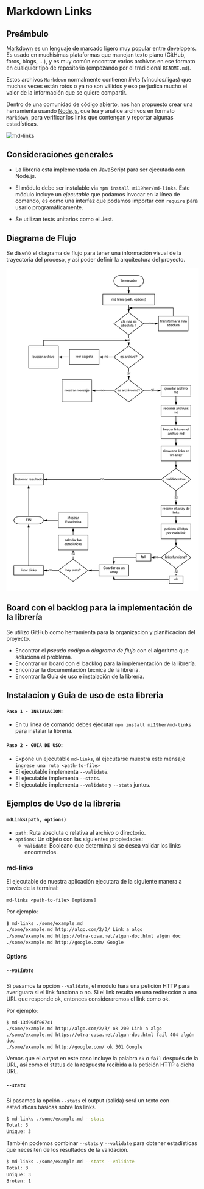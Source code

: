 # Markdown Links

## Preámbulo

[Markdown](https://es.wikipedia.org/wiki/Markdown) es un lenguaje de marcado
ligero muy popular entre developers. Es usado en muchísimas plataformas que
manejan texto plano (GitHub, foros, blogs, ...), y es muy común
encontrar varios archivos en ese formato en cualquier tipo de repositorio
(empezando por el tradicional `README.md`).

Estos archivos `Markdown` normalmente contienen _links_ (vínculos/ligas) que
muchas veces están rotos o ya no son válidos y eso perjudica mucho el valor de
la información que se quiere compartir.

Dentro de una comunidad de código abierto, nos han propuesto crear una
herramienta usando [Node.js](https://nodejs.org/), que lea y analice archivos
en formato `Markdown`, para verificar los links que contengan y reportar
algunas estadísticas.

![md-links](https://user-images.githubusercontent.com/110297/42118443-b7a5f1f0-7bc8-11e8-96ad-9cc5593715a6.jpg)


## Consideraciones generales

- La librería esta implementada en JavaScript para ser ejecutada con
Node.js.

- El módulo debe ser instalable via `npm install mi19her/md-links`. Este
módulo incluye un _ejecutable_ que podamos invocar en la línea de
comando, es como una interfaz que podamos importar con `require` para usarlo
programáticamente.

- Se utilizan tests unitarios como el Jest.

## Diagrama de Flujo

Se diseñó el diagrama de flujo para tener una información visual de la trayectoria del proceso, y así poder definir la arquitectura del proyecto.

![md-links](img/diagramaFlujo.png)



## Board con el backlog para la implementación de la librería

Se utilizo GitHub como herramienta para la organizacion y planificacion del proyecto.



- Encontrar el *pseudo codigo* o *diagrama de flujo* con el algoritmo que
  soluciona el problema.
- Encontrar un board con el backlog para la implementación de la librería.
- Encontrar la documentación técnica de la librería.
- Encontrar la Guía de uso e instalación de la librería.

## Instalacion y Guia de uso de esta libreria

#### `Paso 1 - INSTALACION`: 
 - En tu linea de comando debes ejecutar `npm install mi19her/md-links` para instalar la libreria.

#### `Paso 2 - GUIA DE USO`:
- Expone un ejecutable `md-links`, al ejecutarse muestra este mensaje `ingrese una ruta <path-to-file>`
- El ejecutable implementa `--validate`.
- El ejecutable implementa `--stats`.
- El ejecutable implementa `--validate` y `--stats` juntos.


## Ejemplos de Uso de la libreria
#### `mdLinks(path, options)`

- `path`: Ruta absoluta o relativa al archivo o directorio. 
- `options`: Un objeto con las siguientes propiedades:
  * `validate`: Booleano que determina si se desea validar los links
    encontrados.


### md-links <ruta>

El ejecutable de nuestra aplicación ejecutara de la siguiente
manera a través de la terminal:

`md-links <path-to-file> [options]`

Por ejemplo:

```sh
$ md-links ./some/example.md
./some/example.md http://algo.com/2/3/ Link a algo
./some/example.md https://otra-cosa.net/algun-doc.html algún doc
./some/example.md http://google.com/ Google
```

#### Options

##### `--validate`

Si pasamos la opción `--validate`, el módulo hara una petición HTTP para
averiguara si el link funciona o no. Si el link resulta en una redirección a una
URL que responde ok, entonces consideraremos el link como ok.

Por ejemplo:

```sh13d99df067c1
$ md-13d99df067c1
./some/example.md http://algo.com/2/3/ ok 200 Link a algo
./some/example.md https://otra-cosa.net/algun-doc.html fail 404 algún doc
./some/example.md http://google.com/ ok 301 Google
```

Vemos que el _output_ en este caso incluye la palabra `ok` o `fail` después de
la URL, así como el status de la respuesta recibida a la petición HTTP a dicha
URL.

##### `--stats`

Si pasamos la opción `--stats` el output (salida) será un texto con estadísticas
básicas sobre los links.

```sh
$ md-links ./some/example.md --stats
Total: 3
Unique: 3
```

También podemos combinar `--stats` y `--validate` para obtener estadísticas que
necesiten de los resultados de la validación.

```sh
$ md-links ./some/example.md --stats --validate
Total: 3
Unique: 3
Broken: 1
```
